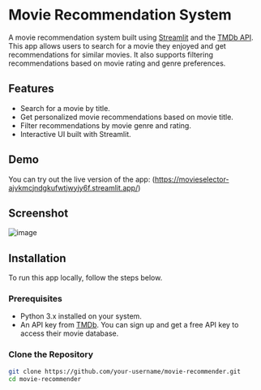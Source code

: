 # Movie Recommendation System

A movie recommendation system built using [Streamlit](https://streamlit.io/) and the [TMDb API](https://developers.themoviedb.org/3). This app allows users to search for a movie they enjoyed and get recommendations for similar movies. It also supports filtering recommendations based on movie rating and genre preferences.

## Features

- Search for a movie by title.
- Get personalized movie recommendations based on movie title.
- Filter recommendations by movie genre and rating.
- Interactive UI built with Streamlit.

## Demo

You can try out the live version of the app: (https://movieselector-ajvkmcjndgkufwtjwyjy6f.streamlit.app/)

## Screenshot
![image](https://github.com/user-attachments/assets/6e3c0e14-7624-4458-a6c1-df91db8f8f2b)


## Installation

To run this app locally, follow the steps below.

### Prerequisites

- Python 3.x installed on your system.
- An API key from [TMDb](https://www.themoviedb.org/). You can sign up and get a free API key to access their movie database.

### Clone the Repository

```bash
git clone https://github.com/your-username/movie-recommender.git
cd movie-recommender
